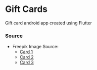 # Gift Cards
Gift card android app created using Flutter

### Source
- Freepik Image Source: 
  - [Card 1](https://www.freepik.com/author/pikisuperstar)
  - [Card 2](https://www.freepik.com/author/freepik)
  - [Card 3](https://www.freepik.com/author/rawpixel-com)